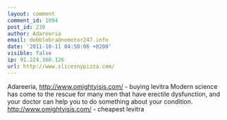 ```yaml
---
layout: comment
comment_id: 1094
post_id: 230
author: Adareeria
email: dobblebra@nomotor247.info
date: '2011-10-11 04:58:06 +0200'
visible: false
ip: 91.224.160.126
url: http://www.slicesnypizza.com/
---
```

Adareeria, http://www.omightyisis.com/ - buying levitra  Modern science has come to the rescue for many men that have erectile dysfunction, and your doctor can help you to do something about your condition. http://www.omightyisis.com/ - cheapest levitra
